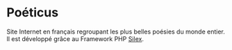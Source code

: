 # Poéticus

Site Internet en français regroupant les plus belles poésies du monde entier. Il est développé grâce au Framework PHP [Silex](http://silex.sensiolabs.org/).
